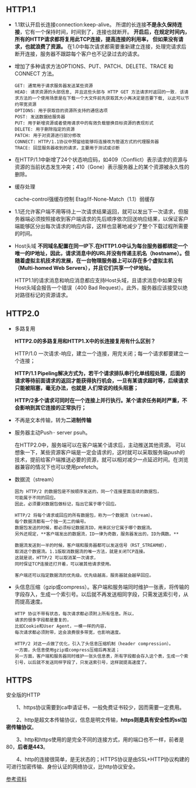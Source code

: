 ## HTTP1.1

 - 1.1默认开启长连接connection:keep-alive。
 所谓的长连接**不是永久保持连接**，它有一个保持时间，时间到了，连接也就断开。
 **开启后，在规定时间内，所有的HTTP请求都将复用此TCP连接，提高连接的利用率，
 但如果没有请求，也就浪费了资源。**
 在1.0中每次请求都需要重新建立连接，处理完请求后断开连接，服务器不跟踪每个客户也不记录过去的请求。

- 增加了多种请求方法OPTIONS、PUT、PATCH、DELETE、TRACE 和 CONNECT 方法。


      GET: 通常用于请求服务器发送某些资源
      HEAD: 请求资源的头部信息, 并且这些头部与 HTTP GET 方法请求时返回的一致. 该请求方法的一个使用场景是在下载一个大文件前先获取其大小再决定是否要下载, 以此可以节约带宽资源
      OPTIONS: 用于获取目的资源所支持的通信选项
      POST: 发送数据给服务器
      PUT: 用于新增资源或者使用请求中的有效负载替换目标资源的表现形式
      DELETE: 用于删除指定的资源
      PATCH: 用于对资源进行部分修改
      CONNECT: HTTP/1.1协议中预留给能够将连接改为管道方式的代理服务器
      TRACE: 回显服务器收到的请求，主要用于测试或诊断


- 在HTTP/1.1中新增了24个状态响应码，如409（Conflict）表示请求的资源与资源的当前状态发生冲突；410（Gone）表示服务器上的某个资源被永久性的删除。

- 缓存处理

  cache-control强缓存控制
    Etag/If-None-Match（1.1）弱缓存

- 1.1还允许客户端不用等待上一次请求结果返回，就可以发出下一次请求，但服务器端必须按照接收到客户端请求的先后顺序依次回送响应结果，以保证客户端能够区分出每次请求的响应内容，这样也显著地减少了整个下载过程所需要的时间。



- Host头域
  **不同域名配置在同一IP下.在HTTP1.0中认为每台服务器都绑定一个唯一的IP地址，因此，请求消息中的URL并没有传递主机名（hostname）。但随着虚拟主机技术的发展，在一台物理服务器上可以存在多个虚拟主机（Multi-homed Web Servers），并且它们共享一个IP地址。**

  HTTP1.1的请求消息和响应消息都应支持Host头域，且请求消息中如果没有Host头域会报告一个错误（400 Bad Request）。此外，服务器应该接受以绝对路径标记的资源请求。


## HTTP2.0

- 多路复用
  
  **HTTP2.0的多路复用和HTTP1.X中的长连接复用有什么区别？**

  HTTP/1.0 一次请求-响应，建立一个连接，用完关闭；每一个请求都要建立一个连接；

  **HTTP/1.1 Pipeling解决方式为，若干个请求排队串行化单线程处理，后面的请求等待前面请求的返回才能获得执行机会，一旦有某请求超时等，后续请求只能被阻塞，毫无办法，也就是
  人们常说的线头阻塞；**

  **HTTP/2多个请求可同时在一个连接上并行执行。某个请求任务耗时严重，不会影响到其它连接的正常执行；**

- 不再是文本传输，转为**二进制传输**

- 服务器主动Push·· server psuh。

  在HTTP2.0中，服务端可以在客户端某个请求后，主动推送其他资源。
  可以想象一下，某些资源客户端是一定会请求的，这时就可以采取服务端push的技术，提前给客户端推送必要的资源，就可以相对减少一点延迟时间。在浏览器兼容的情况下也可以使用prefetch。

- 数据流（stream）

      因为 HTTP/2 的数据包是不按顺序发送的，同一个连接里面连续的数据包，
      可能属于不同的回应。
      因此，必须要对数据包做标记，指出它属于哪个回应。

      HTTP/2 将每个请求或回应的所有数据包，称为一个数据流（stream）。
      每个数据流都有一个独一无二的编号。
      数据包发送的时候，都必须标记数据流ID，用来区分它属于哪个数据流。
      另外还规定，**客户端发出的数据流，ID一律为奇数，服务器发出的，ID为偶数。**

      数据流发送到一半的时候，客户端和服务器都可以发送信号（RST_STREAM帧），
      取消这个数据流。1.1版取消数据流的唯一方法，就是关闭TCP连接。
      这就是说，HTTP/2 可以取消某一次请求，
      同时保证TCP连接还打开着，可以被其他请求使用。

      客户端还可以指定数据流的优先级。优先级越高，服务器就会越早回应。

- 头信息压缩（gzip或compress）。客户端和服务端同时维护一张表，将传输的字段存入，生成一个索引号。以后就不再发送相同字段，只需发送索引号，从而提高速度。

      HTTP 协议不带有状态，每次请求都必须附上所有信息。所以，
      请求的很多字段都是重复的，
      比如Cookie和User Agent，一模一样的内容，
      每次请求都必须附带，这会浪费很多带宽，也影响速度。

      HTTP/2 对这一点做了优化，引入了头信息压缩机制（header compression）。
      一方面，头信息使用gzip或compress压缩后再发送；
      另一方面，客户端和服务器同时维护一张头信息表，所有字段都会存入这个表，生成一个索引号，以后就不发送同样字段了，只发送索引号，这样就提高速度了。



## HTTPS

 安全版的HTTP

　　1、https协议需要到ca申请证书，一般免费证书较少，因而需要一定费用。

　　2、http是超文本传输协议，信息是明文传输，**https则是具有安全性的ssl加密传输协议**。

　　3、http和https使用的是完全不同的连接方式，用的端口也不一样，前者是80，**后者是443**。

　　4、http的连接很简单，是无状态的；HTTPS协议是由SSL+HTTP协议构建的可进行加密传输、身份认证的网络协议，比http协议安全。

[参考资料](https://blog.csdn.net/u013967628/article/details/78521908)